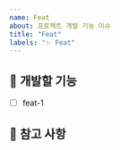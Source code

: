 ```yaml
---
name: Feat
about: 프로젝트 개발 기능 이슈
title: "Feat"
labels: "✨ Feat"
---
```


## 💎 개발할 기능

<!-- 어떤 기능을 구현할지 알려주세요. -->

- [ ] feat-1

## 📖 참고 사항

<!-- 레퍼런스, 스크린샷 등을 넣어 주세요. -->
